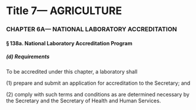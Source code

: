 
# Title 7— AGRICULTURE
### CHAPTER 6A— NATIONAL LABORATORY ACCREDITATION
#### § 138a. National Laboratory Accreditation Program
##### (d) Requirements

To be accredited under this chapter, a laboratory shall

(1) prepare and submit an application for accreditation to the Secretary; and

(2) comply with such terms and conditions as are determined necessary by the Secretary and the Secretary of Health and Human Services.
